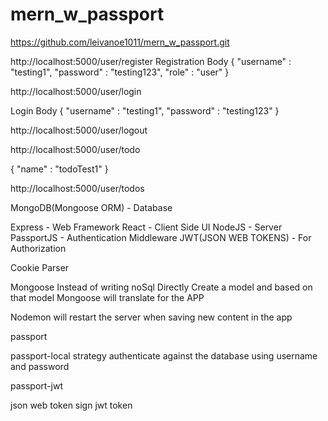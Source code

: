# mern_w_passport


https://github.com/leivanoe1011/mern_w_passport.git

http://localhost:5000/user/register
Registration Body
{
    "username" : "testing1",
    "password" : "testing123",
    "role" : "user"
}


http://localhost:5000/user/login

Login Body
{
    "username" : "testing1",
    "password" : "testing123"
}


http://localhost:5000/user/logout


http://localhost:5000/user/todo

{
    "name" : "todoTest1"
}

http://localhost:5000/user/todos


MongoDB(Mongoose ORM) - Database



Express - Web Framework
React - Client Side UI
NodeJS - Server
PassportJS - Authentication Middleware
JWT(JSON WEB TOKENS) - For Authorization

Cookie Parser

Mongoose
Instead of writing noSql Directly
Create a model and based on that model Mongoose will translate for the APP

Nodemon will restart the server when saving new content in the app

passport

passport-local
strategy authenticate against the database using username and password

passport-jwt


json web token
sign jwt token



